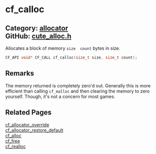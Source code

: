 [](../header.md ':include')

# cf_calloc

Category: [allocator](/api_reference?id=allocator)  
GitHub: [cute_alloc.h](https://github.com/RandyGaul/cute_framework/blob/master/include/cute_alloc.h)  
---

Allocates a block of memory `size  count` bytes in size.

```cpp
CF_API void* CF_CALL cf_calloc(size_t size, size_t count);
```

## Remarks

The memory returned is completely zero'd out. Generally this is more efficient than calling `cf_malloc` and
then clearing the memory to zero yourself. Though, it's not a concern for most games.

## Related Pages

[cf_allocator_override](/allocator/cf_allocator_override.md)  
[cf_allocator_restore_default](/allocator/cf_allocator_restore_default.md)  
[cf_alloc](/allocator/cf_alloc.md)  
[cf_free](/allocator/cf_free.md)  
[cf_realloc](/allocator/cf_realloc.md)  

